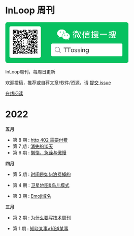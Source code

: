 # InLoop 周刊

![下载](wechat.png)



InLoop周刊，每周日更新

欢迎投稿，推荐或自荐文章/软件/资源，请 [提交 issue](https://github.com/zzzzls/InLoop-weekly/issues)

[在线阅读](https://mp.weixin.qq.com/mp/appmsgalbum?__biz=Mzg5OTAyMTAyNA==&action=getalbum&album_id=2328407095085170690)





# 2022

**五月**

- 第 8 期 : [http 402 需要付费](Article/8/http402需要付费.md)
- 第 7 期 : [消失的10天](Article/7/消失的10天.md)
- 第 6 期 : [懒惰，急躁与傲慢](Article/6/懒惰，急躁与傲慢.md)

**四月**

- 第 5 期 : [时间是如何浪费掉的](Article/5/时间是如何浪费掉的.md)

- 第 4 期 : [卫星地图&鸟儿模式](Article/4/卫星地图&鸟儿模式.md)

- 第 3 期 : [Emoji域名](Article/3/Emoji域名.md)

**三月**

- 第 2 期 : [为什么要写技术周刊](Article/2/为什么要写技术周刊.md)

- 第 1 期 : [知晓某事≠知道某事](Article/1/知晓某事≠知道某事.md)









